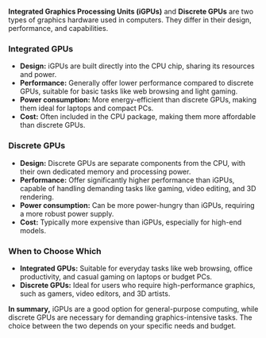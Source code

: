 **Integrated Graphics Processing Units (iGPUs)** and **Discrete GPUs** are two types of graphics hardware used in computers. They differ in their design, performance, and capabilities.

### Integrated GPUs

- **Design:** iGPUs are built directly into the CPU chip, sharing its resources and power.
- **Performance:** Generally offer lower performance compared to discrete GPUs, suitable for basic tasks like web browsing and light gaming.
- **Power consumption:** More energy-efficient than discrete GPUs, making them ideal for laptops and compact PCs.
- **Cost:** Often included in the CPU package, making them more affordable than discrete GPUs.

### Discrete GPUs

- **Design:** Discrete GPUs are separate components from the CPU, with their own dedicated memory and processing power.
- **Performance:** Offer significantly higher performance than iGPUs, capable of handling demanding tasks like gaming, video editing, and 3D rendering.
- **Power consumption:** Can be more power-hungry than iGPUs, requiring a more robust power supply.
- **Cost:** Typically more expensive than iGPUs, especially for high-end models.

### When to Choose Which

- **Integrated GPUs:** Suitable for everyday tasks like web browsing, office productivity, and casual gaming on laptops or budget PCs.
- **Discrete GPUs:** Ideal for users who require high-performance graphics, such as gamers, video editors, and 3D artists.

**In summary,** iGPUs are a good option for general-purpose computing, while discrete GPUs are necessary for demanding graphics-intensive tasks. The choice between the two depends on your specific needs and budget.